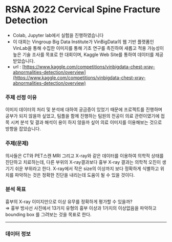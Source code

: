 # RSNA 2022 Cervical Spine Fracture Detection
- Colab, Jupyter lab에서 실험을 진행하였습니다
- 이 대회는 Vingroup Big Data Institute가 VinBigData의 웹 기반 플랫폼인 VinLab을 통해 수집한 이미지를 통해 기초 연구를 촉진하여 새롭고 적용 가능성이 높은 기술 조사를 목표로 한 대회이며, Kaggle Web Site를 통하여 데이터를 제공받았습니다.
- url : [https://www.kaggle.com/competitions/vinbigdata-chest-xray-abnormalities-detection/overview](https://www.kaggle.com/competitions/vinbigdata-chest-xray-abnormalities-detection/overview)

### 주제 선정 이유
이미지 데이터의 처리 및 분석에 대하여 궁금증이 있었기 때문에 프로젝트를 진행하며 공부가 되지 않을까 싶었고, 팀플을 함께 진행하는 팀원의 전공이 의료 관련이였기에 접목 시켜 분석 및 결과 해석이 용이 하지 않을까 싶어 의료 이미지를 이용해보는 것으로 방향을 잡았습니다.

### 주제(문제)
의사들은 CT와 PET스캔 MRI 그리고 X-ray와 같은 데이터를 이용하여 의학적 상태를 진단하고 치료하는데, 다른 부위의 X-ray결과보다 흉부 X-ray 결과는 의학적 오진이 생기기 쉬운 부위라고 한다. X-ray에서 작은 size의 이상까지 보다 정확하게 식별하고 위치를 파악하는 것은 정확한 진단을 내리는데 도움이 될 수 있을 것이다.

### 분석 목표
흉부의 X-ray 이미지만으로 이상 유무를 정확하게 평가할 수 있을까?<br>
⇒ 흉부 방사선 사진에서 13가지 유형의 흉부 이상과 1가지의 이상없음을 파악하고 bounding box 를 그려보는 것을 목표로 한다.

------

### 데이터 정보
